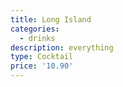 ```yaml
---
title: Long Island
categories:
  - drinks
description: everything
type: Cocktail
price: '10.90'
---
```


